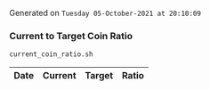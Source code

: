 Generated on `Tuesday 05-October-2021 at 20:10:09`

### Current to Target Coin Ratio
`current_coin_ratio.sh`

Date|Current|Target|Ratio
---|---|---|---
